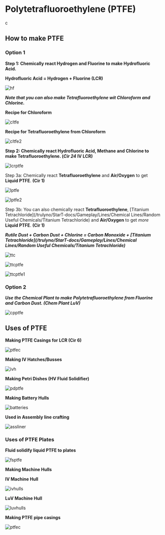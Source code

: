 # Polytetrafluoroethylene (PTFE)
c
## How to make PTFE

### Option 1

**Step 1: Chemically react Hydrogen and Fluorine to make Hydrofluoric Acid.**

**Hydrofluoric Acid = Hydrogen + Fluorine (LCR)**

![hf](PTFE_img/large_chemical_reactor_hydrofluoric_acid_from_elements.png)

***Note that you can also make Tetrafluoroethylene wit Chloroform and Chlorine.***

**Recipe for Chloroform**

![cltfe](PTFE_img/large_chemical_reactor_chloroform.png)

**Recipe for Tetrafluoroethylene from Chloroform**

![cltfe2](PTFE_img/large_chemical_reactor_tetrafluoroethylene_from_chloroform.png)

**Step 2: Chemically react Hydrofluoric Acid, Methane and Chlorine to make Tetrafluoroethylene. <IV>(*Cir 24* IV LCR)</IV>**

![lcrptfe](PTFE_img/large_chemical_reactor_tetrafluoroethylene_from_methane.png) 

Step 3a: Chemically react **Tetrafluoroethylene** and **Air/Oxygen** to get **Liquid PTFE**. **(Cir 1)**

![lptfe](PTFE_img/large_chemical_reactor_ptfe_from_air.png)

![lptfe2](PTFE_img/large_chemical_reactor_ptfe_from_oxygen.png)

Step 3b: You can also chemically react **Tetrafluoroethylene**, [Titanium Tetrachloride](/trulyno/StarT-docs/Gameplay/Lines/Chemical Lines/Random Useful Chemicals/Titanium Tetrachloride) and **Air/Oxygen** to get *more* **Liquid PTFE**. **(Cir 1)**

***Rutile Dust + Carbon Dust + Chlorine = Carbon Monoxide + [Titanium Tetrachloride](/trulyno/StarT-docs/Gameplay/Lines/Chemical Lines/Random Useful Chemicals/Titanium Tetrachloride)***

![ttc](PTFE_img/large_chemical_reactor_titanium_tetrachloride.png)

![ttcptfe](PTFE_img/large_chemical_reactor_ptfe_from_tetrachloride_air.png)

![ttcptfe1](PTFE_img/large_chemical_reactor_ptfe_from_tetrachloride_oxygen.png)

### Option 2 

***Use the Chemical Plant to make Polytetrafluoroethylene from Fluorine and Carbon Dust. <Luv>(Chem Plant LuV)</Luv>***

![cpptfe](PTFE_img/chemical_plant_ptfe.png)

## Uses of PTFE

**Making PTFE Casings for LCR (Cir 6)**

![ptfec](PTFE_img/assembler_casing_ptfe_inert.png)

**Making <IV>IV</IV> Hatches/Busses**

![ivh](PTFE_img/assembler_item_import_bus_iv_polytetrafluoroethylene.png)

**Making Petri Dishes <HV>(HV Fluid Solidifier)</HV>**

![pdptfe](PTFE_img/fluid_solidifier_petri_dish_ptfe.png)

**Making Battery Hulls**

![batteries](PTFE_img/assembler_battery_hull_iv.png)

**Used in Assembly line crafting**

![assliner](PTFE_img/assembly_line_exotic_gas_siphon.png)

### Uses of PTFE Plates

**Fluid solidify liquid PTFE to plates**

![fsptfe](PTFE_img/fluid_solidifier_solidify_polytetrafluoroethylene_to_plate.png)

**Making Machine Hulls**

**<iv>IV</iv> Machine Hull**

![ivhulls](PTFE_img/shaped_iv_machine_hull.png)

**<luv>LuV</luv> Machine Hull**

![luvhulls](PTFE_img/shaped_luv_machine_hull.png)

**Making PTFE pipe casings**

![ptfec](PTFE_img/shaped_casing_ptfe_pipe.png)



